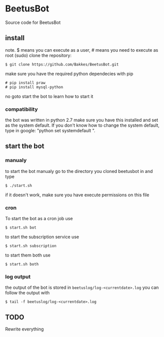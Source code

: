 BeetusBot
=========
Source code for BeetusBot

## install
note. $ means you can execute as a user, # means you need to execute as root (sudo)
clone the repository:

	$ git clone https://github.com/Bakkes/BeetusBot.git

make sure you have the required python dependecies with pip

	# pip install praw
	# pip install mysql-python

no goto start the bot to learn how to start it

### compatibility
the bot was written in python 2.7 make sure you have this installed and set as the system default.
If you don't know how to change the system default, type in google: "python set systemdefault <distro name>".

## start the bot

### manualy
to start the bot manualy go to the directory you cloned beetusbot in and type

	$ ./start.sh

if it doesn't work, make sure you have execute permissions on this file

### cron
To start the bot as a cron job use

	$ start.sh bot

to start the subscription service use

	$ start.sh subscription

to start them both use

	$ start.sh both

### log output

the output of the bot is stored in `beetuslog/log-<currentdate>.log` you can follow the output with

	$ tail -f beetuslog/log-<currentdate>.log

## TODO
Rewrite everything
